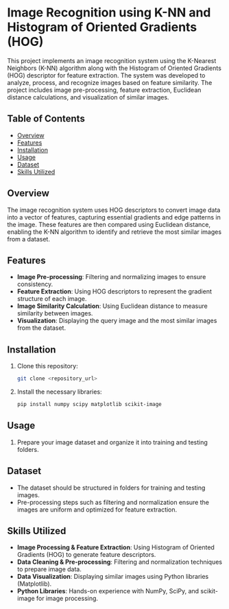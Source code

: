 # Image Recognition using K-NN and Histogram of Oriented Gradients (HOG)

This project implements an image recognition system using the K-Nearest Neighbors (K-NN) algorithm along with the Histogram of Oriented Gradients (HOG) descriptor for feature extraction. The system was developed to analyze, process, and recognize images based on feature similarity. The project includes image pre-processing, feature extraction, Euclidean distance calculations, and visualization of similar images.

## Table of Contents
- [Overview](#overview)
- [Features](#features)
- [Installation](#installation)
- [Usage](#usage)
- [Dataset](#dataset)
- [Skills Utilized](#skills-utilized)


## Overview
The image recognition system uses HOG descriptors to convert image data into a vector of features, capturing essential gradients and edge patterns in the image. These features are then compared using Euclidean distance, enabling the K-NN algorithm to identify and retrieve the most similar images from a dataset.

## Features
- **Image Pre-processing**: Filtering and normalizing images to ensure consistency.
- **Feature Extraction**: Using HOG descriptors to represent the gradient structure of each image.
- **Image Similarity Calculation**: Using Euclidean distance to measure similarity between images.
- **Visualization**: Displaying the query image and the most similar images from the dataset.

## Installation
1. Clone this repository:
   ```bash
   git clone <repository_url>
   ```
2. Install the necessary libraries:
   ```bash
   pip install numpy scipy matplotlib scikit-image
   ```

## Usage
1. Prepare your image dataset and organize it into training and testing folders.

## Dataset
- The dataset should be structured in folders for training and testing images.
- Pre-processing steps such as filtering and normalization ensure the images are uniform and optimized for feature extraction.

## Skills Utilized
- **Image Processing & Feature Extraction**: Using Histogram of Oriented Gradients (HOG) to generate feature descriptors.
- **Data Cleaning & Pre-processing**: Filtering and normalization techniques to prepare image data.
- **Data Visualization**: Displaying similar images using Python libraries (Matplotlib).
- **Python Libraries**: Hands-on experience with NumPy, SciPy, and scikit-image for image processing.
